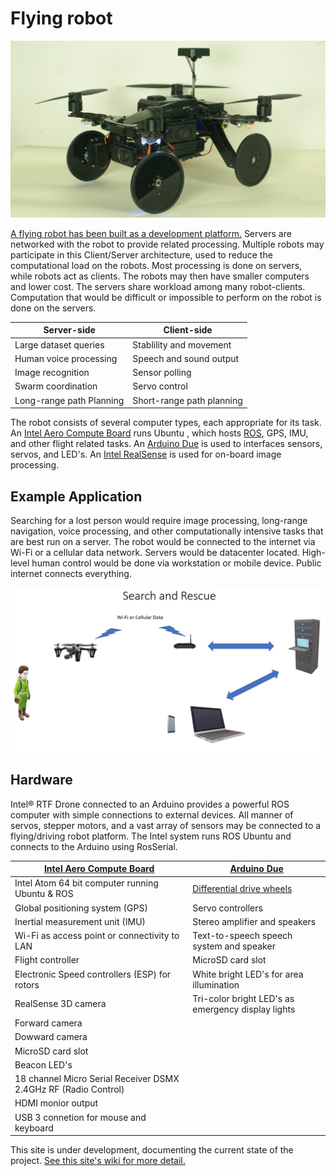 # Flying robot

![Quad Image](images//IMGP1502.JPG)

[A flying robot has been built as a development platform.](../../wiki)  Servers are networked with the robot to provide related processing. Multiple robots may participate in this Client/Server architecture, used to reduce the computational load on the robots.  Most processing is done on servers, while robots act as clients.  The robots may then have smaller computers and lower cost. The servers share workload among many robot-clients. Computation that would be difficult or impossible to perform on the robot is done on the servers.  

| Server-side              | Client-side               |
| ------------------------ |---------------------------|
| Large dataset queries    | Stablility and movement   |
| Human voice processing   | Speech and sound output   |
| Image recognition        | Sensor polling            |
| Swarm coordination       | Servo control             |
| Long-range path Planning | Short-range path planning |

The robot consists of several computer types, each appropriate for its task. An [Intel Aero Compute Board](https://software.intel.com/en-us/aero/compute-board) runs Ubuntu , which hosts [ROS](http://www.ros.org), GPS, IMU, and other flight related tasks.  An [Arduino Due](https://store.arduino.cc/usa/due) is used to interfaces sensors, servos, and LED's.  An [Intel RealSense](https://www.intel.com/content/www/us/en/architecture-and-technology/realsense-overview.html) is used for on-board image processing.

## Example Application
Searching for a lost person would require image processing, long-range navigation, voice processing, and other computationally intensive tasks that are best run on a server.  The robot would be connected to the internet via Wi-Fi or a cellular data network.  Servers would be datacenter located. High-level human control would be done via workstation or mobile device. Public internet connects everything.


![Search and Rescue](images/Search_and_Rescue.jpg)

## Hardware

Intel® RTF Drone connected to an Arduino provides a powerful ROS computer with simple connections to external devices. All manner of servos, stepper motors, and a vast array of sensors may be connected to a flying/driving robot platform. The Intel system runs ROS Ubuntu and connects to the Arduino using RosSerial.

| [Intel Aero Compute Board](https://software.intel.com/en-us/aero/compute-board)| [Arduino Due](https://store.arduino.cc/usa/due)|
| ---------------------------------------------------------------- |---------------------------------------|
| Intel Atom 64 bit computer running Ubuntu & ROS    | [Differential drive wheels](../../wiki/Differential-drive-wheels)|
| Global positioning system (GPS)| Servo controllers|
| Inertial measurement unit (IMU)| Stereo amplifier and speakers|
| Wi-Fi as access point or connectivity to LAN| Text-to-speech speech system and speaker|
| Flight controller| MicroSD card slot|
| Electronic Speed controllers (ESP) for rotors| White bright LED's for area illumination|
| RealSense 3D camera| Tri-color bright LED's as emergency display lights|
| Forward camera|  |
| Dowward camera|   |
| MicroSD card slot|   |
| Beacon LED's|   |
| 18 channel Micro Serial Receiver DSMX 2.4GHz RF (Radio Control)|   |
| HDMI monior output |   |
| USB 3 connetion for mouse and keyboard|  |

This site is under development, documenting the current state of the project.  [See this site's wiki for more detail.](../../wiki)
